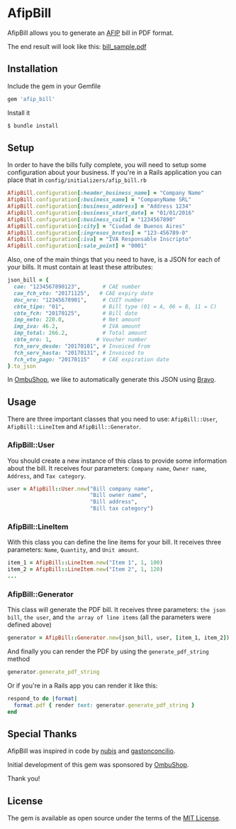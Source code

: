 # AfipBill

AfipBill allows you to generate an [AFIP](https://www.afip.gob.ar/) bill in PDF format.

The end result will look like this: [bill_sample.pdf](https://github.com/ombulabs/afip_bill/blob/master/bill_sample.pdf)

## Installation

Include the gem in your Gemfile

```ruby
gem 'afip_bill'
```

Install it
```ruby
$ bundle install
```

## Setup

In order to have the bills fully complete, you will need to setup some configuration about your business. If you're in a Rails application you can place that in `config/initializers/afip_bill.rb`

```ruby
AfipBill.configuration[:header_business_name] = "Company Name"
AfipBill.configuration[:business_name] = "CompanyName SRL"
AfipBill.configuration[:business_address] = "Address 1234"
AfipBill.configuration[:business_start_date] = "01/01/2016"
AfipBill.configuration[:business_cuit] = "1234567890"
AfipBill.configuration[:city] = "Ciudad de Buenos Aires"
AfipBill.configuration[:ingresos_brutos] = "123-456789-0"
AfipBill.configuration[:iva] = "IVA Responsable Inscripto"
AfipBill.configuration[:sale_point] = "0001"
```

Also, one of the main things that you need to have, is a JSON for each of your bills.
It must contain at least these attributes:

```ruby
json_bill = {
  cae: "1234567890123",       # CAE number
  cae_fch_vto: "20171125",   # CAE expiry date
  doc_nro: "12345678901",     # CUIT number
  cbte_tipo: "01",            # Bill type (01 = A, 06 = B, 11 = C)
  cbte_fch: "20170125",       # Bill date
  imp_neto: 220.0,            # Net amount
  imp_iva: 46.2,              # IVA amount
  imp_total: 266.2,           # Total amount
  cbte_nro: 1,              # Voucher number
  fch_serv_desde: "20170101", # Invoiced from
  fch_serv_hasta: "20170131", # Invoiced to
  fch_vto_pago: "20170115"    # CAE expiration date
}.to_json
```

In [OmbuShop](https://www.ombushop.com/), we like to automatically generate this
JSON using [Bravo](https://github.com/leanucci/bravo).

## Usage

There are three important classes that you need to use: `AfipBill::User`,
`AfipBill::LineItem` and `AfipBill::Generator`.

### AfipBill::User

You should create a new instance of this class to provide some information about the bill. It receives four parameters: `Company name`, `Owner name`, `Address`, and `Tax category`.

```ruby
user = AfipBill::User.new("Bill company name",
                          "Bill owner name",
                          "Bill address",
                          "Bill tax category")
```

### AfipBill::LineItem

With this class you can define the line items for your bill. It receives three parameters: `Name`, `Quantity`, and `Unit amount`.

```ruby
item_1 = AfipBill::LineItem.new("Item 1", 1, 100)
item_2 = AfipBill::LineItem.new("Item 2", 1, 120)
...
```

### AfipBill::Generator

This class will generate the PDF bill. It receives three parameters: `the json bill`, `the user`, and `the array of line items` (all the parameters were defined above)

```ruby
generator = AfipBill::Generator.new(json_bill, user, [item_1, item_2])
```

And finally you can render the PDF by using the `generate_pdf_string` method

```ruby
generator.generate_pdf_string
```

Or if you're in a Rails app you can render it like this:
```ruby
respond_to do |format|
  format.pdf { render text: generator.generate_pdf_string }
end
```

## Special Thanks

AfipBill was inspired in code by [nubis](https://github.com/nubis) and [gastonconcilio](https://github.com/gastonconcilio).

Initial development of this gem was sponsored by [OmbuShop](http://www.ombushop.com).

Thank you!

## License

The gem is available as open source under the terms of the [MIT License](http://opensource.org/licenses/MIT).
